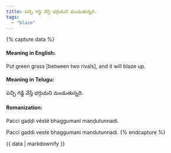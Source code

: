 ```yaml
---
title: పచ్చి గడ్డి వేస్తే భగ్గుమని మండుతున్నది.
tags:
  - "blaze"
---
```


{% capture data %}
#### Meaning in English:
Put green grass [between two rivals], and it will blaze up.

#### Meaning in Telugu:
పచ్చి గడ్డి వేస్తే భగ్గుమని మండుతున్నది.

#### Romanization:
Pacci gaḍḍi vēstē bhaggumani maṇḍutunnadi.

Pacci gaddi veste bhaggumani mandutunnadi.
{% endcapture %}

{{ data | markdownify }}


